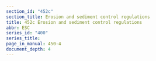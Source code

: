 ```yaml
---
section_id: "452c"
section_title: Erosion and sediment control regulations
title: 452c Erosion and sediment control regulations
abbr: ESC
series_id: "400"
series_title: 
page_in_manual: 450-4
document_depth: 4
---
```

